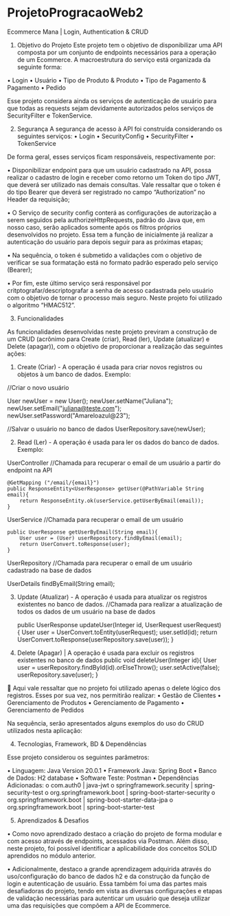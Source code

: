 # ProjetoProgracaoWeb2
Ecommerce Mana | Login, Authentication & CRUD

1)	Objetivo do Projeto
Este projeto tem o objetivo de disponibilizar uma API composta por um conjunto de endpoints necessários para a operação de um Ecommerce. A macroestrutura do serviço está organizada da seguinte forma:

•	Login
•	Usuário
•	Tipo de Produto & Produto
•	Tipo de Pagamento & Pagamento
•	Pedido


Esse projeto considera ainda os serviços de autenticação de usuário para que todas as requests sejam devidamente autorizados pelos serviços de SecurityFilter e TokenService.

2)	Segurança
A segurança de acesso à API foi construída considerando os seguintes serviços:
•	Login
•	SecurityConfig
•	SecurityFilter
•	TokenService

De forma geral, esses serviços ficam responsáveis, respectivamente por: 

•	Disponibilizar endpoint para que um usuário cadastrado na API, possa realizar o cadastro de login e receber como retorno um Token do tipo JWT, que deverá ser utilizado nas demais consultas. Vale ressaltar que o token é do tipo Bearer que deverá ser registrado no campo “Authorization” no Header da requisição;

•	O Serviço de security config conterá as configurações de autorização a serem seguidos pela authorizeHttpRequests, padrão do Java que, em nosso caso, serão aplicados somente após os filtros próprios desenvolvidos no projeto. Essa tem a função de inicialmente já realizar a autenticação do usuário para depois seguir para as próximas etapas;

•	Na sequência, o token é submetido a validações com o objetivo de verificar se sua formatação está no formato padrão esperado pelo serviço (Bearer);

•	Por fim, este último serviço será responsável por critptografar/descriptografar a senha de acesso cadastrada pelo usuário com o objetivo de tornar o processo mais seguro. Neste projeto foi utilizado o algoritmo “HMAC512”.







3)	Funcionalidades

As funcionalidades desenvolvidas neste projeto previram a construção de um CRUD (acrônimo para Create (criar), Read (ler), Update (atualizar) e Delete (apagar)), com o objetivo de proporcionar a realização das seguintes ações:

1)	Create (Criar) - A operação é usada para criar novos registros ou objetos à um banco de dados. 
Exemplo:

//Criar o novo usuário

User newUser = new User();
newUser.setName("Juliana");
newUser.setEmail("juliana@teste.com");
newUser.setPassword("Amareloazul@23");

//Salvar o usuário no banco de dados
UserRepository.save(newUser);

2)	Read (Ler) - A operação é usada para ler os dados do banco de dados.
Exemplo:

UserController
//Chamada para recuperar o email de um usuário a partir do endpoint na API

    @GetMapping ("/email/{email}")
    public ResponseEntity<UserResponse> getUser(@PathVariable String email){
        return ResponseEntity.ok(userService.getUserByEmail(email));
    }



UserService
//Chamada para recuperar o email de um usuário 

    public UserResponse getUserByEmail(String email){
        User user = (User) userRepository.findByEmail(email);
        return UserConvert.toResponse(user);
    }


UserRepository
//Chamada para recuperar o email de um usuário cadastrado na base de dados

UserDetails findByEmail(String email);


3)	Update (Atualizar) - A operação é usada para atualizar os registros existentes no banco de dados.
//Chamada para realizar a atualização de todos os dados de um usuário na base de dados

    public UserResponse updateUser(Integer id, UserRequest userRequest){
        User user = UserConvert.toEntity(userRequest);
        user.setId(id);
        return UserConvert.toResponse(userRepository.save(user));
    }
4)	Delete (Apagar) | A operação é usada para excluir os registros existentes no banco de dados
     public void deleteUser(Integer id){
        User user = userRepository.findById(id).orElseThrow();
        user.setActive(false);
        userRepository.save(user);
    }

	Aqui vale ressaltar que no projeto foi utilizado apenas o delete lógico dos registros.
Esses por sua vez, nos permitirão realizar: 
•	Gestão de Clientes
•	Gerenciamento de Produtos
•	Gerenciamento de Pagamento
•	Gerenciamento de Pedidos

Na sequência, serão apresentados alguns exemplos do uso do CRUD utilizados nesta aplicação:


4)	Tecnologias, Framework, BD & Dependências 

Esse projeto considerou os seguintes parâmetros:

•	Linguagem: Java Version 20.0.1
•	Framework Java: Spring Boot
•	Banco de Dados: H2 database
•	Software Teste: Postman
•	Dependências Adicionadas: 
o	com.auth0 | java-jwt
o	springframework.security | spring-security-test
o	org.springframework.boot | spring-boot-starter-security
o	org.springframework.boot | spring-boot-starter-data-jpa
o	org.springframework.boot | spring-boot-starter-test


5)	Aprendizados & Desafios

•	Como novo aprendizado destaco a criação do projeto de forma modular e com acesso através de endpoints, acessados via Postman. Além disso, neste projeto, foi possível identificar a aplicabilidade dos conceitos SOLID aprendidos no módulo anterior.

•	Adicionalmente, destaco a grande aprendizagem adquirida através do uso/configuração do banco de dados h2 e da construção da função de login e autenticação de usuário. Essa também foi uma das partes mais desafiadoras do projeto, tendo em vista as diversas configurações e etapas de validação necessárias para autenticar um usuário que deseja utilizar uma das requisições que compõem a API de Ecommerce.


 
